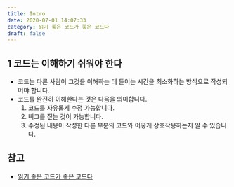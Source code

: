 ```yaml
---
title: Intro
date: 2020-07-01 14:07:33
category: 읽기 좋은 코드가 좋은 코드다
draft: false
---
```


## 1 코드는 이해하기 쉬워야 한다

- 코드는 다른 사람이 그것을 이해하는 데 들이는 시간을 최소화하는 방식으로 작성되어야 합니다.
- 코드를 완전히 이해한다는 것은 다음을 의미합니다.
  1. 코드를 자유롭게 수정 가능합니다.
  2. 버그를 짚는 것이 가능합니다.
  3. 수정된 내용이 작성한 다른 부분의 코드와 어떻게 상호작용하는지 알 수 있습니다.

## 참고

- [읽기 좋은 코드가 좋은 코드다](https://peter-cho.gitbook.io/book/11/undefined-4#one)
